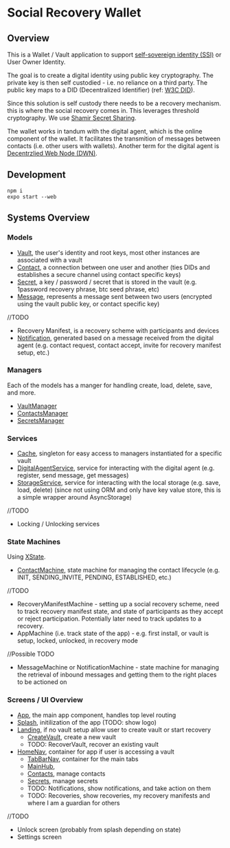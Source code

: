# Social Recovery Wallet

## Overview

This is a Wallet / Vault application to support [self-sovereign identity (SSI)](https://en.wikipedia.org/wiki/Self-sovereign_identity) or User Owner Identity.

The goal is to create a digital identity using public key cryptography. The private key is then self custodied - i.e. no reliance on a third party. The public key maps to a DID (Decentralized Identifier) (ref: [W3C DID](https://www.w3.org/TR/did-core/)).

Since this solution is self custody there needs to be a recovery mechanism. this is where the social recovery comes in. This leverages threshold cryptography. We use [Shamir Secret Sharing](https://en.wikipedia.org/wiki/Shamir%27s_secret_sharing).

The wallet works in tandum with the digital agent, which is the online component of the wallet. It facilitates the transmition of messages between contacts (i.e. other users with wallets). Another term for the digital agent is [Decentrzlied Web Node (DWN)](https://identity.foundation/decentralized-web-node/spec/).

## Development

```
npm i
expo start --web
```

## Systems Overview

### Models

- [Vault](./models/Vault.ts), the user's identity and root keys, most other instances are associated with a vault
- [Contact](./models/Contact.ts), a connection between one user and another (ties DIDs and establishes a secure channel using contact specific keys)
- [Secret](./models/Secret.ts), a key / password / secret that is stored in the vault (e.g. 1password recovery phrase, btc seed phrase, etc)
- [Message](./models/Message.ts), represents a message sent between two users (encrypted using the vault public key, or contact specific key)

//TODO
- Recovery Manifest, is a recovery scheme with participants and devices
- [Notification](./models/Notification.ts), generated based on a message received from the digital agent (e.g. contact request, contact accept, invite for recovery manifest setup, etc.)

### Managers

Each of the models has a manger for handling create, load, delete, save, and more.

- [VaultManager](./managers/VaultManager.ts)
- [ContactsManager](./managers/ContactsManager.ts)
- [SecretsManager](./managers/SecretsManager.ts)
<!-- - [MessageManager](./managers/MessageManager.ts) -->
<!-- - [NotificationManager](./managers/NotificationManager.ts) -->

### Services

- [Cache](./services/Cache.ts), singleton for easy access to managers instantiated for a specific vault
- [DigitalAgentService](./services/DigitalAgentService.ts), service for interacting with the digital agent (e.g. register, send message, get messages)
- [StorageService](./services/StorageService.ts), service for interacting with the local storage (e.g. save, load, delete) (since not using ORM and only have key value store, this is a simple wrapper around AsyncStorage)

//TODO
- Locking / Unlocking services

### State Machines

Using [XState](https://xstate.js.org/docs/guides/introduction-to-state-machines-and-statecharts/#states).

- [ContactMachine](./machines/ContactMachine.ts), state machine for managing the contact lifecycle (e.g. INIT, SENDING_INVITE, PENDING, ESTABLISHED, etc.)

//TODO
- RecoveryManifestMachine - setting up a social recovery scheme, need to track recovery manifest state, and state of participants as they accept or reject participation. Potentially later need to track updates to a recovery.
- AppMachine (i.e. track state of the app) - e.g. first install, or vault is setup, locked, unlocked, in recovery mode

//Possible TODO
- MessageMachine or NotificationMachine - state machine for managing the retrieval of inbound messages and getting them to the right places to be actioned on

### Screens / UI Overview

- [App](./App.js), the main app component, handles top level routing
- [Splash](./screens/Splash.js), initilization of the app (TODO: show logo)
- [Landing](./screens/Landing.js), if no vault setup allow user to create vault or start recovery
  - [CreateVault](./screens/CreateVault.js), create a new vault
  - TODO: RecoverVault, recover an existing vault
- [HomeNav](./screens/HomeNav.js), container for app if user is accessing a vault
    - [TabBarNav](./screens/TabBarNav.js), container for the main tabs
    - [MainHub](./screens/MainHubScreen.js), 
    - [Contacts](./screens/Contacts/index.js), manage contacts
    - [Secrets](./screens/Secrets/index.js), manage secrets
    - TODO: Notifications, show notifications, and take action on them
    - TODO: Recoveries, show recoveries, my recovery manifests and where I am a guardian for others

//TODO
- Unlock screen (probably from splash depending on state)
- Settings screen